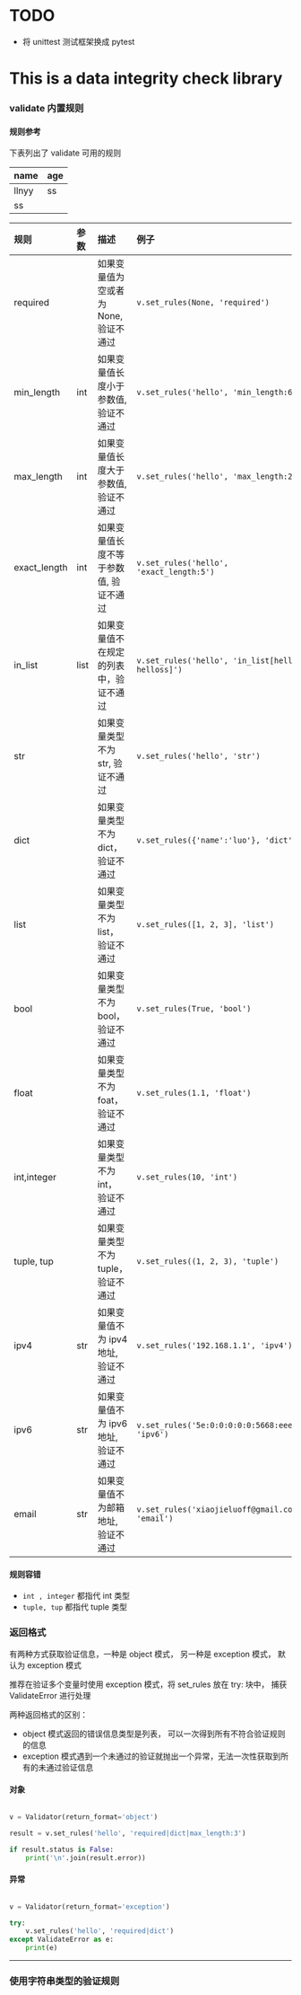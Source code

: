 # TODO
* 将 unittest 测试框架换成 pytest

# This is a data integrity check library
### validate 内置规则
#### 规则参考
下表列出了 validate 可用的规则

name | age
---- | ----
llnyy | ss
ss|

| 规则 | 参数 | 描述 | 例子|
| :-- | :--  | :-- | :-- |
|   required    |           |   如果变量值为空或者为 None, 验证不通过   |   `v.set_rules(None, 'required')`           |
|   min_length  |   int     |   如果变量值长度小于参数值, 验证不通过     |   `v.set_rules('hello', 'min_length:6')`    |
|   max_length  |   int     |   如果变量值长度大于参数值, 验证不通过     |   `v.set_rules('hello', 'max_length:2')`    |
|   exact_length    |   int |   如果变量值长度不等于参数值, 验证不通过   |   `v.set_rules('hello', 'exact_length:5')`  |
|   in_list     |   list    |   如果变量值不在规定的列表中，验证不通过   |   `v.set_rules('hello', 'in_list[hello, helloss]')`|
|   str     |       |   如果变量类型不为 str, 验证不通过     |   `v.set_rules('hello', 'str')` |
|   dict    |   |   如果变量类型不为 dict， 验证不通过    |   `v.set_rules({'name':'luo'}, 'dict')` |
|   list    |   |   如果变量类型不为 list， 验证不通过    |   `v.set_rules([1, 2, 3], 'list')`  |
|   bool    |   |   如果变量类型不为 bool， 验证不通过    |   `v.set_rules(True, 'bool')`  |   
|   float   |   |   如果变量类型不为 foat， 验证不通过    |   `v.set_rules(1.1, 'float')`   |
|   int,integer     |   |   如果变量类型不为 int， 验证不通过 |   `v.set_rules(10, 'int')`    |
|   tuple, tup  |   |   如果变量类型不为 tuple， 验证不通过   |   `v.set_rules((1, 2, 3), 'tuple')`   |
|   ipv4    |   str |   如果变量值不为 ipv4 地址, 验证不通过   |   `v.set_rules('192.168.1.1', 'ipv4')`    |
|   ipv6    |   str |   如果变量值不为 ipv6 地址, 验证不通过   |   `v.set_rules('5e:0:0:0:0:0:5668:eeee', 'ipv6')` |
|   email   |   str |   如果变量值不为邮箱地址, 验证不通过      |   `v.set_rules('xiaojieluoff@gmail.com' 'email')` |

#### 规则容错
* `int , integer` 都指代 int 类型
* `tuple, tup` 都指代 tuple 类型

### 返回格式
有两种方式获取验证信息，一种是 object 模式， 另一种是 exception 模式， 默认为 exception 模式

推荐在验证多个变量时使用 exception 模式，将 set_rules 放在 try: 块中， 捕获 ValidateError 进行处理

两种返回格式的区别：
* object 模式返回的错误信息类型是列表， 可以一次得到所有不符合验证规则的信息
* exception 模式遇到一个未通过的验证就抛出一个异常，无法一次性获取到所有的未通过验证信息

#### 对象

```python

v = Validator(return_format='object')

result = v.set_rules('hello', 'required|dict|max_length:3')

if result.status is False:
    print('\n'.join(result.error))

```

#### 异常

```python

v = Validator(return_format='exception')

try:
    v.set_rules('hello', 'required|dict')
except ValidateError as e:
    print(e)

```

-------

### 使用字符串类型的验证规则
